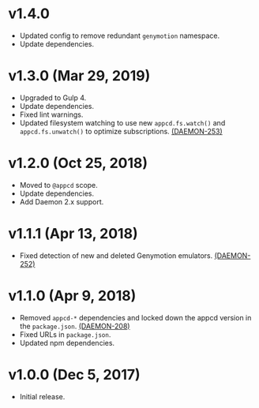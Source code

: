 # v1.4.0

 * Updated config to remove redundant `genymotion` namespace.
 * Update dependencies.

# v1.3.0 (Mar 29, 2019)

 * Upgraded to Gulp 4.
 * Update dependencies.
 * Fixed lint warnings.
 * Updated filesystem watching to use new `appcd.fs.watch()` and `appcd.fs.unwatch()` to optimize
   subscriptions. [(DAEMON-253)](https://jira.appcelerator.org/browse/DAEMON-253)

# v1.2.0 (Oct 25, 2018)

 * Moved to `@appcd` scope.
 * Update dependencies.
 * Add Daemon 2.x support.

# v1.1.1 (Apr 13, 2018)

 * Fixed detection of new and deleted Genymotion emulators.
   [(DAEMON-252)](https://jira.appcelerator.org/browse/DAEMON-252)

# v1.1.0 (Apr 9, 2018)

 * Removed `appcd-*` dependencies and locked down the appcd version in the `package.json`.
   [(DAEMON-208)](https://jira.appcelerator.org/browse/DAEMON-208)
 * Fixed URLs in `package.json`.
 * Updated npm dependencies.

# v1.0.0 (Dec 5, 2017)

 * Initial release.
